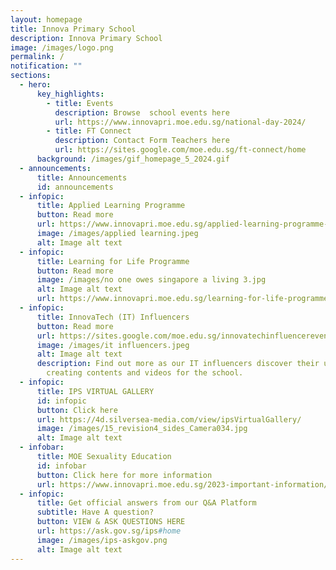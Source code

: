 ```yaml
---
layout: homepage
title: Innova Primary School
description: Innova Primary School
image: /images/logo.png
permalink: /
notification: ""
sections:
  - hero:
      key_highlights:
        - title: Events
          description: Browse  school events here
          url: https://www.innovapri.moe.edu.sg/national-day-2024/
        - title: FT Connect
          description: Contact Form Teachers here
          url: https://sites.google.com/moe.edu.sg/ft-connect/home
      background: /images/gif_homepage_5_2024.gif
  - announcements:
      title: Announcements
      id: announcements
  - infopic:
      title: Applied Learning Programme
      button: Read more
      url: https://www.innovapri.moe.edu.sg/applied-learning-programme-alp/
      image: /images/applied learning.jpeg
      alt: Image alt text
  - infopic:
      title: Learning for Life Programme
      button: Read more
      image: /images/no one owes singapore a living 3.jpg
      alt: Image alt text
      url: https://www.innovapri.moe.edu.sg/learning-for-life-programme-ips/
  - infopic:
      title: InnovaTech (IT) Influencers
      button: Read more
      url: https://sites.google.com/moe.edu.sg/innovatechinfluencereventsblog/home
      image: /images/it influencers.jpeg
      alt: Image alt text
      description: Find out more as our IT influencers discover their unique role of
        creating contents and videos for the school.
  - infopic:
      title: IPS VIRTUAL GALLERY
      id: infopic
      button: Click here
      url: https://4d.silversea-media.com/view/ipsVirtualGallery/
      image: /images/15_revision4_sides_Camera034.jpg
      alt: Image alt text
  - infobar:
      title: MOE Sexuality Education
      id: infobar
      button: Click here for more information
      url: https://www.innovapri.moe.edu.sg/2023-important-information/moesexualityeducation/
  - infopic:
      title: Get official answers from our Q&A Platform
      subtitle: Have A question?
      button: VIEW & ASK QUESTIONS HERE
      url: https://ask.gov.sg/ips#home
      image: /images/ips-askgov.png
      alt: Image alt text
---
```

